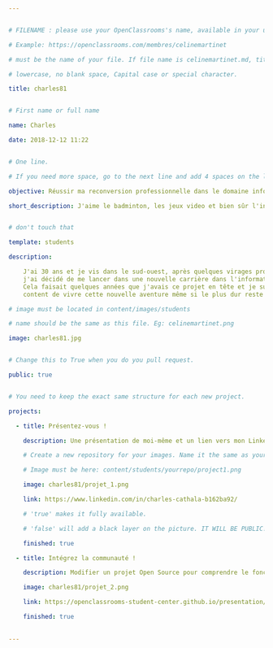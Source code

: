 ```yaml
---


# FILENAME : please use your OpenClassrooms's name, available in your url.

# Example: https://openclassrooms.com/membres/celinemartinet

# must be the name of your file. If file name is celinemartinet.md, title is celinemartinet.

# lowercase, no blank space, Capital case or special character.

title: charles81


# First name or full name

name: Charles

date: 2018-12-12 11:22


# One line.

# If you need more space, go to the next line and add 4 spaces on the left, as in 'description'.

objective: Réussir ma reconversion professionnelle dans le domaine informatique

short_description: J'aime le badminton, les jeux video et bien sûr l'informatique.


# don't touch that

template: students

description:

    J'ai 30 ans et je vis dans le sud-ouest, après quelques virages professionnels
    j'ai décidé de me lancer dans une nouvelle carrière dans l'informatique.
    Cela faisait quelques années que j'avais ce projet en tête et je suis vraiment
    content de vivre cette nouvelle aventure même si le plus dur reste encore à venir.

# image must be located in content/images/students

# name should be the same as this file. Eg: celinemartinet.png

image: charles81.jpg


# Change this to True when you do you pull request.

public: true


# You need to keep the exact same structure for each new project.

projects:

  - title: Présentez-vous !

    description: Une présentation de moi-même et un lien vers mon LinkedIn.

    # Create a new repository for your images. Name it the same as your nickname and profile picture.

    # Image must be here: content/students/yourrepo/project1.png

    image: charles81/projet_1.png

    link: https://www.linkedin.com/in/charles-cathala-b162ba92/

    # 'true' makes it fully available.

    # 'false' will add a black layer on the picture. IT WILL BE PUBLIC!

    finished: true

  - title: Intégrez la communauté !

    description: Modifier un projet Open Source pour comprendre le fonctionnement de Git, de Github et des pull requests. 

    image: charles81/projet_2.png

    link: https://openclassrooms-student-center.github.io/presentation/students/ratus.html

    finished: true

 
---
```

